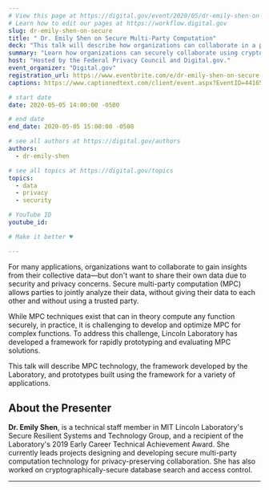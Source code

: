 ```yaml
---
# View this page at https://digital.gov/event/2020/05/dr-emily-shen-on-secure
# Learn how to edit our pages at https://workflow.digital.gov
slug: dr-emily-shen-on-secure
title: " Dr. Emily Shen on Secure Multi-Party Computation"
deck: "This talk will describe how organizations can collaborate in a privacy-preserving manner using a cryptographic technology called secure multi-party computation."
summary: "Learn how organizations can securely collaborate using cryptographic technologies. "
host: "Hosted by the Federal Privacy Council and Digital.gov."
event_organizer: "Digital.gov"
registration_url: https://www.eventbrite.com/e/dr-emily-shen-on-secure-multi-party-computation-registration-103424838476
captions: https://www.captionedtext.com/client/event.aspx?EventID=4416516&CustomerID=321

# start date
date: 2020-05-05 14:00:00 -0500

# end date
end_date: 2020-05-05 15:00:00 -0500

# see all authors at https://digital.gov/authors
authors: 
  - dr-emily-shen

# see all topics at https://digital.gov/topics
topics: 
  - data
  - privacy
  - security

# YouTube ID
youtube_id: 

# Make it better ♥

---
```


For many applications, organizations want to collaborate to gain insights from their collective data—but don't want to share their own data due to security and privacy concerns. Secure multi-party computation (MPC) allows parties to jointly analyze their data, without giving their data to each other and without using a trusted party.

While MPC techniques exist that can in theory compute any function securely, in practice, it is challenging to develop and optimize MPC for complex functions. To address this challenge, Lincoln Laboratory has developed a framework for rapidly prototyping and evaluating MPC solutions.

This talk will describe MPC technology, the framework developed by the Laboratory, and prototypes built using the framework for a variety of applications.

## About the Presenter

**Dr. Emily Shen**, is a technical staff member in MIT Lincoln Laboratory's Secure Resilient Systems and Technology Group, and a recipient of the Laboratory's 2019 Early Career Technical Achievement Award. She currently leads projects designing and developing secure multi-party computation technology for privacy-preserving collaboration. She has also worked on cryptographically-secure database search and access control.

---

